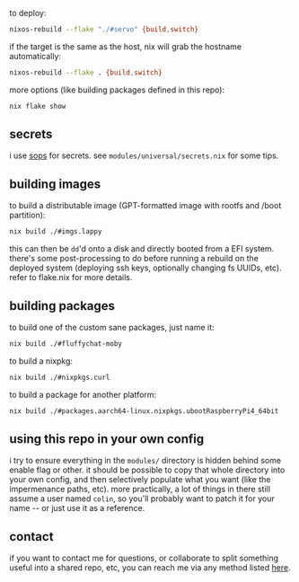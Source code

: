to deploy:

```sh
nixos-rebuild --flake "./#servo" {build,switch}
```

if the target is the same as the host, nix will grab the hostname automatically:

```sh
nixos-rebuild --flake . {build,switch}
```

more options (like building packages defined in this repo):

```sh
nix flake show
```


## secrets

i use [sops](https://github.com/Mic92/sops-nix) for secrets.
see `modules/universal/secrets.nix` for some tips.

## building images

to build a distributable image (GPT-formatted image with rootfs and /boot partition):
```sh
nix build ./#imgs.lappy
```
this can then be `dd`'d onto a disk and directly booted from a EFI system.
there's some post-processing to do before running a rebuild on the deployed system (deploying ssh keys, optionally changing fs UUIDs, etc).
refer to flake.nix for more details.

## building packages

to build one of the custom sane packages, just name it:

```sh
nix build ./#fluffychat-moby
```

to build a nixpkg:

```sh
nix build ./#nixpkgs.curl
```

to build a package for another platform:

```sh
nix build ./#packages.aarch64-linux.nixpkgs.ubootRaspberryPi4_64bit
```

## using this repo in your own config

i try to ensure everything in the `modules/` directory is hidden behind some enable flag or other.
it should be possible to copy that whole directory into your own config, and then selectively
populate what you want (like the impermenance paths, etc).
more practically, a lot of things in there still assume a user named `colin`, so you'll probably
want to patch it for your name -- or just use it as a reference.

## contact

if you want to contact me for questions, or collaborate to split something useful into a shared repo, etc,
you can reach me via any method listed [here](https://uninsane.org/about).
